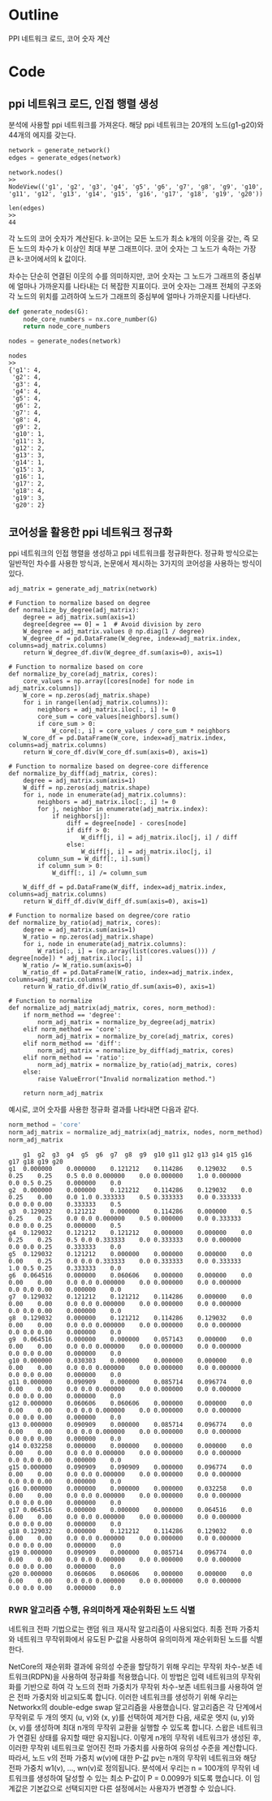 # Outline

PPI 네트워크 로드, 코어 숫자 계산

# Code

## ppi 네트워크 로드, 인접 행렬 생성

분석에 사용할 ppi 네트워크를 가져온다. 해당 ppi 네트워크는 20개의 노드(g1-g20)와 44개의 에지를 갖는다.

```python
network = generate_network()
edges = generate_edges(network)
```
```
network.nodes()
>>
NodeView(('g1', 'g2', 'g3', 'g4', 'g5', 'g6', 'g7', 'g8', 'g9', 'g10', 'g11', 'g12', 'g13', 'g14', 'g15', 'g16', 'g17', 'g18', 'g19', 'g20'))
```
```
len(edges)
>>
44
```

각 노드의 코어 숫자가 계산된다. k-코어는 모든 노드가 최소 k개의 이웃을 갖는, 즉 모든 노드의 차수가 k 이상인 최대 부분 그래프이다. 코어 숫자는 그 노드가 속하는 가장 큰 k-코어에서의 k 값이다. 

차수는 단순히 연결된 이웃의 수를 의미하지만, 코어 숫자는 그 노드가 그래프의 중심부에 얼마나 가까운지를 나타내는 더 복잡한 지표이다. 코어 숫자는 그래프 전체의 구조와 각 노드의 위치를 고려하여 노드가 그래프의 중심부에 얼마나 가까운지를 나타낸다.

```python
def generate_nodes(G):
    node_core_numbers = nx.core_number(G)
    return node_core_numbers

nodes = generate_nodes(network)
```
```
nodes
>>
{'g1': 4,
 'g2': 4,
 'g3': 4,
 'g4': 4,
 'g5': 4,
 'g6': 2,
 'g7': 4,
 'g8': 4,
 'g9': 2,
 'g10': 1,
 'g11': 3,
 'g12': 2,
 'g13': 3,
 'g14': 1,
 'g15': 3,
 'g16': 1,
 'g17': 2,
 'g18': 4,
 'g19': 3,
 'g20': 2}
```

## 코어성을 활용한 ppi 네트워크 정규화

ppi 네트워크의 인접 행렬을 생성하고 ppi 네트워크를 정규화한다. 정규화 방식으로는 일반적인 차수를 사용한 방식과, 논문에서 제시하는 3가지의 코어성을 사용하는 방식이 있다.

```
adj_matrix = generate_adj_matrix(network)

# Function to normalize based on degree
def normalize_by_degree(adj_matrix):
    degree = adj_matrix.sum(axis=1)
    degree[degree == 0] = 1  # Avoid division by zero
    W_degree = adj_matrix.values @ np.diag(1 / degree)
    W_degree_df = pd.DataFrame(W_degree, index=adj_matrix.index, columns=adj_matrix.columns)
    return W_degree_df.div(W_degree_df.sum(axis=0), axis=1)

# Function to normalize based on core
def normalize_by_core(adj_matrix, cores):
    core_values = np.array([cores[node] for node in adj_matrix.columns])
    W_core = np.zeros(adj_matrix.shape)
    for i in range(len(adj_matrix.columns)):
        neighbors = adj_matrix.iloc[:, i] != 0
        core_sum = core_values[neighbors].sum()
        if core_sum > 0:
            W_core[:, i] = core_values / core_sum * neighbors
    W_core_df = pd.DataFrame(W_core, index=adj_matrix.index, columns=adj_matrix.columns)
    return W_core_df.div(W_core_df.sum(axis=0), axis=1)

# Function to normalize based on degree-core difference
def normalize_by_diff(adj_matrix, cores):
    degree = adj_matrix.sum(axis=1)
    W_diff = np.zeros(adj_matrix.shape)
    for i, node in enumerate(adj_matrix.columns):
        neighbors = adj_matrix.iloc[:, i] != 0
        for j, neighbor in enumerate(adj_matrix.index):
            if neighbors[j]:
                diff = degree[node] - cores[node]
                if diff > 0:
                    W_diff[j, i] = adj_matrix.iloc[j, i] / diff
                else:
                    W_diff[j, i] = adj_matrix.iloc[j, i]
        column_sum = W_diff[:, i].sum()
        if column_sum > 0:
            W_diff[:, i] /= column_sum

    W_diff_df = pd.DataFrame(W_diff, index=adj_matrix.index, columns=adj_matrix.columns)
    return W_diff_df.div(W_diff_df.sum(axis=0), axis=1)

# Function to normalize based on degree/core ratio
def normalize_by_ratio(adj_matrix, cores):
    degree = adj_matrix.sum(axis=1)
    W_ratio = np.zeros(adj_matrix.shape)
    for i, node in enumerate(adj_matrix.columns):
        W_ratio[:, i] = (np.array(list(cores.values())) / degree[node]) * adj_matrix.iloc[:, i]
    W_ratio /= W_ratio.sum(axis=0)
    W_ratio_df = pd.DataFrame(W_ratio, index=adj_matrix.index, columns=adj_matrix.columns)
    return W_ratio_df.div(W_ratio_df.sum(axis=0), axis=1)

# Function to normalize
def normalize_adj_matrix(adj_matrix, cores, norm_method):
    if norm_method == 'degree':
        norm_adj_matrix = normalize_by_degree(adj_matrix)
    elif norm_method == 'core':
        norm_adj_matrix = normalize_by_core(adj_matrix, cores)
    elif norm_method == 'diff':
        norm_adj_matrix = normalize_by_diff(adj_matrix, cores)
    elif norm_method == 'ratio':
        norm_adj_matrix = normalize_by_ratio(adj_matrix, cores)
    else:
        raise ValueError("Invalid normalization method.")
    
    return norm_adj_matrix
```

예시로, 코어 숫자를 사용한 정규화 결과를 나타내면 다음과 같다.

```python
norm_method = 'core'
norm_adj_matrix = normalize_adj_matrix(adj_matrix, nodes, norm_method)
norm_adj_matrix
```
```
	g1	g2	g3	g4	g5	g6	g7	g8	g9	g10	g11	g12	g13	g14	g15	g16	g17	g18	g19	g20
g1	0.000000	0.000000	0.121212	0.114286	0.129032	0.5	0.25	0.25	0.5	0.0	0.000000	0.0	0.000000	1.0	0.000000	0.0	0.5	0.25	0.000000	0.0
g2	0.000000	0.000000	0.121212	0.114286	0.129032	0.0	0.25	0.00	0.0	1.0	0.333333	0.5	0.333333	0.0	0.333333	0.0	0.0	0.00	0.333333	0.5
g3	0.129032	0.121212	0.000000	0.114286	0.000000	0.5	0.25	0.25	0.0	0.0	0.000000	0.5	0.000000	0.0	0.333333	0.0	0.0	0.25	0.000000	0.5
g4	0.129032	0.121212	0.121212	0.000000	0.000000	0.0	0.25	0.25	0.5	0.0	0.333333	0.0	0.333333	0.0	0.000000	0.0	0.0	0.25	0.333333	0.0
g5	0.129032	0.121212	0.000000	0.000000	0.000000	0.0	0.00	0.25	0.0	0.0	0.333333	0.0	0.333333	0.0	0.333333	1.0	0.5	0.25	0.333333	0.0
g6	0.064516	0.000000	0.060606	0.000000	0.000000	0.0	0.00	0.00	0.0	0.0	0.000000	0.0	0.000000	0.0	0.000000	0.0	0.0	0.00	0.000000	0.0
g7	0.129032	0.121212	0.121212	0.114286	0.000000	0.0	0.00	0.00	0.0	0.0	0.000000	0.0	0.000000	0.0	0.000000	0.0	0.0	0.00	0.000000	0.0
g8	0.129032	0.000000	0.121212	0.114286	0.129032	0.0	0.00	0.00	0.0	0.0	0.000000	0.0	0.000000	0.0	0.000000	0.0	0.0	0.00	0.000000	0.0
g9	0.064516	0.000000	0.000000	0.057143	0.000000	0.0	0.00	0.00	0.0	0.0	0.000000	0.0	0.000000	0.0	0.000000	0.0	0.0	0.00	0.000000	0.0
g10	0.000000	0.030303	0.000000	0.000000	0.000000	0.0	0.00	0.00	0.0	0.0	0.000000	0.0	0.000000	0.0	0.000000	0.0	0.0	0.00	0.000000	0.0
g11	0.000000	0.090909	0.000000	0.085714	0.096774	0.0	0.00	0.00	0.0	0.0	0.000000	0.0	0.000000	0.0	0.000000	0.0	0.0	0.00	0.000000	0.0
g12	0.000000	0.060606	0.060606	0.000000	0.000000	0.0	0.00	0.00	0.0	0.0	0.000000	0.0	0.000000	0.0	0.000000	0.0	0.0	0.00	0.000000	0.0
g13	0.000000	0.090909	0.000000	0.085714	0.096774	0.0	0.00	0.00	0.0	0.0	0.000000	0.0	0.000000	0.0	0.000000	0.0	0.0	0.00	0.000000	0.0
g14	0.032258	0.000000	0.000000	0.000000	0.000000	0.0	0.00	0.00	0.0	0.0	0.000000	0.0	0.000000	0.0	0.000000	0.0	0.0	0.00	0.000000	0.0
g15	0.000000	0.090909	0.090909	0.000000	0.096774	0.0	0.00	0.00	0.0	0.0	0.000000	0.0	0.000000	0.0	0.000000	0.0	0.0	0.00	0.000000	0.0
g16	0.000000	0.000000	0.000000	0.000000	0.032258	0.0	0.00	0.00	0.0	0.0	0.000000	0.0	0.000000	0.0	0.000000	0.0	0.0	0.00	0.000000	0.0
g17	0.064516	0.000000	0.000000	0.000000	0.064516	0.0	0.00	0.00	0.0	0.0	0.000000	0.0	0.000000	0.0	0.000000	0.0	0.0	0.00	0.000000	0.0
g18	0.129032	0.000000	0.121212	0.114286	0.129032	0.0	0.00	0.00	0.0	0.0	0.000000	0.0	0.000000	0.0	0.000000	0.0	0.0	0.00	0.000000	0.0
g19	0.000000	0.090909	0.000000	0.085714	0.096774	0.0	0.00	0.00	0.0	0.0	0.000000	0.0	0.000000	0.0	0.000000	0.0	0.0	0.00	0.000000	0.0
g20	0.000000	0.060606	0.060606	0.000000	0.000000	0.0	0.00	0.00	0.0	0.0	0.000000	0.0	0.000000	0.0	0.000000	0.0	0.0	0.00	0.000000	0.0
```

### RWR 알고리즘 수행, 유의미하게 재순위화된 노드 식별

네트워크 전파 기법으로는 랜덤 워크 재시작 알고리즘이 사용되었다. 최종 전파 가중치와 네트워크 무작위화에서 유도된 P-값을 사용하여 유의미하게 재순위화된 노드를 식별한다. 


NetCore의 재순위화 결과에 유의성 수준을 할당하기 위해 우리는 무작위 차수-보존 네트워크(RDPN)을 사용하여 정규화를 적용했습니다. 이 방법은 입력 네트워크의 무작위화를 기반으로 하여 각 노드의 전파 가중치가 무작위 차수-보존 네트워크를 사용하여 얻은 전파 가중치와 비교되도록 합니다. 이러한 네트워크를 생성하기 위해 우리는 Networkx의 double-edge swap 알고리즘을 사용했습니다. 알고리즘은 각 단계에서 무작위로 두 개의 엣지 (u, v)와 (x, y)를 선택하여 제거한 다음, 새로운 엣지 (u, y)와 (x, v)를 생성하며 최대 n개의 무작위 교환을 실행할 수 있도록 합니다. 스왑은 네트워크가 연결된 상태를 유지할 때만 유지됩니다. 이렇게 n개의 무작위 네트워크가 생성된 후, 이러한 무작위 네트워크로 얻어진 전파 가중치를 사용하여 유의성 수준을 계산합니다. 따라서, 노드 v의 전파 가중치 w(v)에 대한 P-값 pv는 n개의 무작위 네트워크와 해당 전파 가중치 w1(v), ..., wn(v)로 정의됩니다. 분석에서 우리는 n = 100개의 무작위 네트워크를 생성하여 달성할 수 있는 최소 P-값이 P = 0.0099가 되도록 했습니다. 이 임계값은 기본값으로 선택되지만 다른 설정에서는 사용자가 변경할 수 있습니다.

